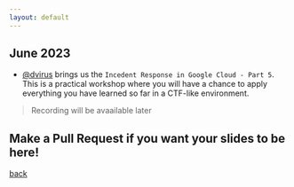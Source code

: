 ```yaml
---
layout: default
---
```


## June 2023

- [@dvirus](https://twitter.com/dvirus) brings us the `Incedent Response in Google Cloud - Part 5`. This is a practical workshop where you will have a chance to apply everything you have learned so far in a CTF-like environment. 

> Recording will be avaailable later  

## Make a Pull Request if you want your slides to be here!

[back](/)